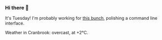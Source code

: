 ### Hi there :wave:

It's Tuesday! I'm probably working for [this bunch](https://github.com/kohofinancial), polishing a command line interface.

Weather in Cranbrook: overcast, at +2°C.
